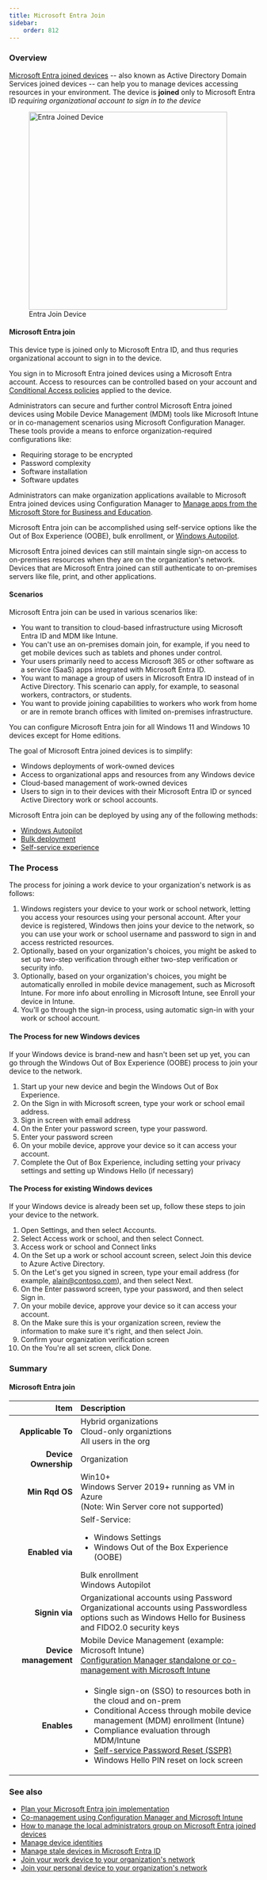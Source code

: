 ```yaml
---
title: Microsoft Entra Join
sidebar:
    order: 812
---
```


### Overview
[Microsoft Entra joined devices](https://learn.microsoft.com/en-us/entra/identity/devices/concept-directory-join)
 -- also known as Active Directory Domain Services joined devices -- can help you to manage devices accessing resources in your environment.  The device is **joined** only to Microsoft Entra ID *requiring organizational account to sign in to the device*

<figure><img src="/src/assets/Entra & AD/azure-ad-joined-device.png" width="400" alt="Entra Joined Device">Entra Join Device</figure>



#### Microsoft Entra join
This device type is joined only to Microsoft Entra ID, and thus requries organizational account to sign in to the device.

You sign in to Microsoft Entra joined devices using a Microsoft Entra account. Access to resources can be controlled based on your account and <a href="https://learn.microsoft.com/en-us/entra/identity/conditional-access/policy-alt-all-users-compliant-hybrid-or-mfa" target="_blank">Conditional Access policies</a> applied to the device.

Administrators can secure and further control Microsoft Entra joined devices using Mobile Device Management (MDM) tools like Microsoft Intune or in co-management scenarios using Microsoft Configuration Manager. These tools provide a means to enforce organization-required configurations like:

- Requiring storage to be encrypted
- Password complexity
- Software installation
- Software updates

Administrators can make organization applications available to Microsoft Entra joined devices using Configuration Manager to [Manage apps from the Microsoft Store for Business and Education](https://learn.microsoft.com/en-us/mem/configmgr/apps/deploy-use/manage-apps-from-the-windows-store-for-business).

Microsoft Entra join can be accomplished using self-service options like the Out of Box Experience (OOBE), bulk enrollment, or [Windows Autopilot](https://learn.microsoft.com/en-us/mem/configmgr/apps/deploy-use/manage-apps-from-the-windows-store-for-business).

Microsoft Entra joined devices can still maintain single sign-on access to on-premises resources when they are on the organization's network. Devices that are Microsoft Entra joined can still authenticate to on-premises servers like file, print, and other applications.

#### Scenarios
Microsoft Entra join can be used in various scenarios like:

- You want to transition to cloud-based infrastructure using Microsoft Entra ID and MDM like Intune.
- You can't use an on-premises domain join, for example, if you need to get mobile devices such as tablets and phones under control.
- Your users primarily need to access Microsoft 365 or other software as a service (SaaS) apps integrated with Microsoft Entra ID.
- You want to manage a group of users in Microsoft Entra ID instead of in Active Directory. This scenario can apply, for example, to seasonal workers, contractors, or students.
- You want to provide joining capabilities to workers who work from home or are in remote branch offices with limited on-premises infrastructure.

You can configure Microsoft Entra join for all Windows 11 and Windows 10 devices except for Home editions.

The goal of Microsoft Entra joined devices is to simplify:

- Windows deployments of work-owned devices
- Access to organizational apps and resources from any Windows device
- Cloud-based management of work-owned devices
- Users to sign in to their devices with their Microsoft Entra ID or synced Active Directory work or school accounts.

Microsoft Entra join can be deployed by using any of the following methods:

- [Windows Autopilot](https://learn.microsoft.com/en-us/autopilot/windows-autopilot)
- [Bulk deployment](https://learn.microsoft.com/en-us/mem/intune/enrollment/windows-bulk-enroll)
- [Self-service experience](https://learn.microsoft.com/en-us/entra/identity/devices/device-join-out-of-box)

### The Process
The process for joining a work device to your organization's network is as follows:
1. Windows registers your device to your work or school network, letting you access your resources using your personal account. After your device is registered, Windows then joins your device to the network, so you can use your work or school username and password to sign in and access restricted resources.
2. Optionally, based on your organization's choices, you might be asked to set up two-step verification through either two-step verification or security info.
3. Optionally, based on your organization's choices, you might be automatically enrolled in mobile device management, such as Microsoft Intune. For more info about enrolling in Microsoft Intune, see Enroll your device in Intune.
4. You'll go through the sign-in process, using automatic sign-in with your work or school account.


#### The Process for new Windows devices
If your Windows device is brand-new and hasn't been set up yet, you can go through the Windows Out of Box Experience (OOBE) process to join your device to the network.
1. Start up your new device and begin the Windows Out of Box Experience.
2. On the Sign in with Microsoft screen, type your work or school email address.
3. Sign in screen with email address
4. On the Enter your password screen, type your password.
5. Enter your password screen
6. On your mobile device, approve your device so it can access your account.
7. Complete the Out of Box Experience, including setting your privacy settings and setting up Windows Hello (if necessary)


#### The Process for existing Windows devices
If your Windows device is already been set up, follow these steps to join your device to the network.
1. Open Settings, and then select Accounts.
2. Select Access work or school, and then select Connect.
3. Access work or school and Connect links
4. On the Set up a work or school account screen, select Join this device to Azure Active Directory.
5. On the Let's get you signed in screen, type your email address (for example, alain@contoso.com), and then select Next.
6. On the Enter password screen, type your password, and then select Sign in.
7. On your mobile device, approve your device so it can access your account.
8. On the Make sure this is your organization screen, review the information to make sure it's right, and then select Join.
9. Confirm your organization verification screen
10. On the You're all set screen, click Done.

### Summary
#### Microsoft Entra join
| Item | Description |
| ---: | :--- |
| **Applicable To** | Hybrid organizations<br />Cloud-only organiztions<br>All users in the org |
| **Device Ownership** | Organization |
| **Min Rqd OS** | Win10+<br />Windows Server 2019+ running as VM in Azure<br>(Note: Win Server core not supported)|
| **Enabled via** | Self-Service:<ul><li>Windows Settings</li><li>Windows Out of the Box Experience (OOBE)</li></ul>Bulk enrollment<br>Windows Autopilot |
| **Signin via** | Organizational accounts using Password<br />Organizational accounts using Passwordless options such as Windows Hello for Business and FIDO2.0 security keys |
| **Device management** | Mobile Device Management (example: Microsoft Intune)<br />[Configuration Manager standalone or co-management with Microsoft Intune](https://learn.microsoft.com/en-us/mem/configmgr/comanage/overview) |
| **Enables** | <ul class="shin"><li>Single sign-on (SSO) to resources both in the cloud and on-prem</li><li>Conditional Access through mobile device management (MDM) enrollment (Intune)</li><li>Compliance evaluation through MDM/Intune</li><li>[Self-service Password Reset (SSPR)](https://learn.microsoft.com/en-us/entra/identity/authentication/howto-sspr-windows)</li><li>Windows Hello PIN reset on lock screen</li></ul> |


### See also
- <a target="_blank" href="https://learn.microsoft.com/en-us/entra/identity/devices/device-join-plan">Plan your Microsoft Entra join implementation</a>
- <a target="_blank" href="https://learn.microsoft.com/en-us/mem/configmgr/comanage/overview">Co-management using Configuration Manager and Microsoft Intune</a>
- <a target="_blank" href="https://learn.microsoft.com/en-us/entra/identity/devices/assign-local-admin">How to manage the local administrators group on Microsoft Entra joined devices</a>
- <a target="_blank" href="https://learn.microsoft.com/en-us/entra/identity/devices/manage-device-identities">Manage device identities</a>
- <a target="_blank" href="https://learn.microsoft.com/en-us/entra/identity/devices/manage-stale-devices">Manage stale devices in Microsoft Entra ID</a>
- <a target="_blank" href="https://support.microsoft.com/en-us/account-billing/join-your-work-device-to-your-work-or-school-network-ef4d6adb-5095-4e51-829e-5457430f3973">Join your work device to your organization's network</a>
- <a target="_blank" href="https://support.microsoft.com/en-us/account-billing/register-your-personal-device-on-your-work-or-school-network-8803dd61-a613-45e3-ae6c-bd1ab25bf8a8">Join your personal device to your organization's network</a>
